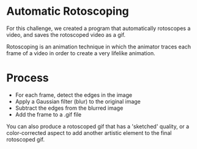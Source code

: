 # Automatic Rotoscoping

For this challenge, we created a program that automatically rotoscopes a video, and saves the rotoscoped video as a gif.

Rotoscoping is an animation technique in which the animator traces each frame of a video in order to create a very lifelike animation.

# Process
- For each frame, detect the edges in the image
- Apply a Gaussian filter (blur) to the original image
- Subtract the edges from the blurred image
- Add the frame to a .gif file 


You can also produce a rotoscoped gif that has a 'sketched' quality, or a color-corrected aspect to add another artistic element to the final rotoscoped gif.
